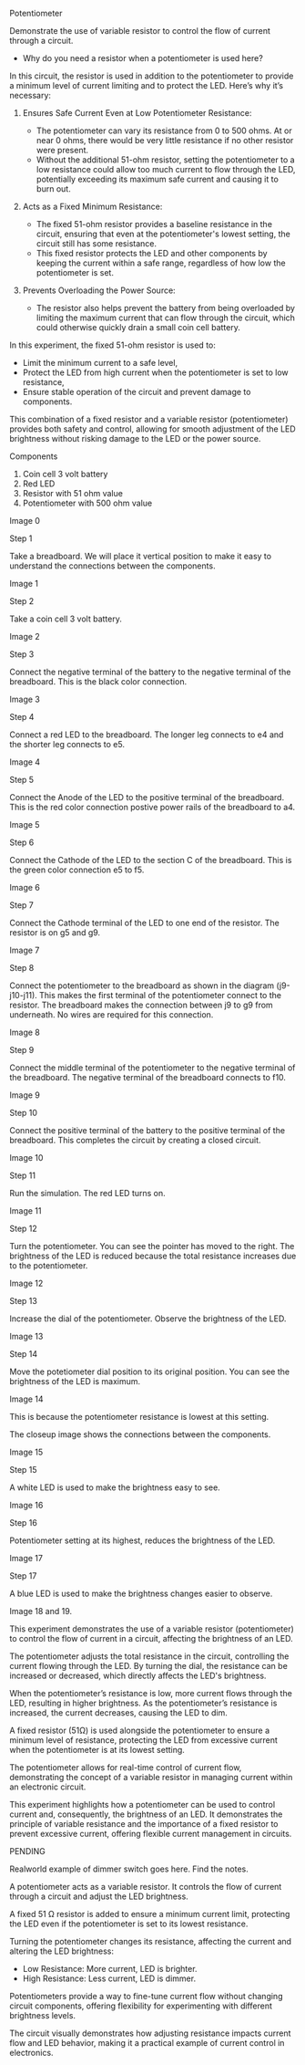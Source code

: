 Potentiometer

Demonstrate the use of variable resistor to control the flow of current through a circuit.

- Why do you need a resistor when a potentiometer is used here?

In this circuit, the resistor is used in addition to the potentiometer to provide a minimum level of current limiting and to protect the LED. Here’s why it’s necessary:

1. Ensures Safe Current Even at Low Potentiometer Resistance:
   - The potentiometer can vary its resistance from 0 to 500 ohms. At or near 0 ohms, there would be very little resistance if no other resistor were present.
   - Without the additional 51-ohm resistor, setting the potentiometer to a low resistance could allow too much current to flow through the LED, potentially exceeding its maximum safe current and causing it to burn out.

2. Acts as a Fixed Minimum Resistance:
   - The fixed 51-ohm resistor provides a baseline resistance in the circuit, ensuring that even at the potentiometer's lowest setting, the circuit still has some resistance.
   - This fixed resistor protects the LED and other components by keeping the current within a safe range, regardless of how low the potentiometer is set.

3. Prevents Overloading the Power Source:
   - The resistor also helps prevent the battery from being overloaded by limiting the maximum current that can flow through the circuit, which could otherwise quickly drain a small coin cell battery.

In this experiment, the fixed 51-ohm resistor is used to:
- Limit the minimum current to a safe level,
- Protect the LED from high current when the potentiometer is set to low resistance,
- Ensure stable operation of the circuit and prevent damage to components.

This combination of a fixed resistor and a variable resistor (potentiometer) provides both safety and control, allowing for smooth adjustment of the LED brightness without risking damage to the LED or the power source.

Components

1. Coin cell 3 volt battery
2. Red LED
3. Resistor with 51 ohm value
4. Potentiometer with 500 ohm value

Image 0

Step 1

Take a breadboard. We will place it vertical position to make it easy to understand the connections between the components.

Image 1

Step 2

Take a coin cell 3 volt battery.

Image 2

Step 3

Connect the negative terminal of the battery to the negative terminal of the breadboard. This is the black color connection.

Image 3

Step 4

Connect a red LED to the breadboard. The longer leg connects to e4 and the shorter leg connects to e5.

Image 4

Step 5

Connect the Anode of the LED to the positive terminal of the breadboard. This is the red color connection postive power rails of the breadboard to a4.

Image 5

Step 6

Connect the Cathode of the LED to the section C of the breadboard. This is the green color connection e5 to f5.

Image 6

Step 7

Connect the Cathode terminal of the LED to one end of the resistor. The resistor is on g5 and g9.

Image 7

Step 8

Connect the potentiometer to the breadboard as shown in the diagram (j9-j10-j11). This makes the first terminal of the potentiometer connect to the resistor. The breadboard makes the connection between j9 to g9 from underneath. No wires are required for this connection.

Image 8

Step 9

Connect the middle terminal of the potentiometer to the negative terminal of the breadboard. The negative terminal of the breadboard connects to f10.

Image 9

Step 10

Connect the positive terminal of the battery to the positive terminal of the breadboard. This completes the circuit by creating a closed circuit.

Image 10

Step 11

Run the simulation. The red LED turns on.

Image 11

Step 12

Turn the potentiometer. You can see the pointer has moved to the right. The brightness of the LED is reduced because the total resistance increases due to the potentiometer.

Image 12

Step 13

Increase the dial of the potentiometer. Observe the brightness of the LED.

Image 13

Step 14

Move the potetiometer dial position to its original position. You can see the brightness of the LED is maximum.

Image 14

This is because the potentiometer resistance is lowest at this setting.

The closeup image shows the connections between the components.

Image 15

Step 15

A white LED is used to make the brightness easy to see.

Image 16

Step 16

Potentiometer setting at its highest, reduces the brightness of the LED.

Image 17

Step 17

A blue LED is used to make the brightness changes easier to observe.

Image 18 and 19.

This experiment demonstrates the use of a variable resistor (potentiometer) to control the flow of current in a circuit, affecting the brightness of an LED.


The potentiometer adjusts the total resistance in the circuit, controlling the current flowing through the LED. By turning the dial, the resistance can be increased or decreased, which directly affects the LED's brightness.

When the potentiometer’s resistance is low, more current flows through the LED, resulting in higher brightness. As the potentiometer’s resistance is increased, the current decreases, causing the LED to dim.

A fixed resistor (51Ω) is used alongside the potentiometer to ensure a minimum level of resistance, protecting the LED from excessive current when the potentiometer is at its lowest setting.

The potentiometer allows for real-time control of current flow, demonstrating the concept of a variable resistor in managing current within an electronic circuit.

This experiment highlights how a potentiometer can be used to control current and, consequently, the brightness of an LED. It demonstrates the principle of variable resistance and the importance of a fixed resistor to prevent excessive current, offering flexible current management in circuits.

PENDING

Realworld example of dimmer switch goes here. Find the notes.

A potentiometer acts as a variable resistor. It controls the flow of current through a circuit and adjust the LED brightness.

A fixed 51 Ω resistor is added to ensure a minimum current limit, protecting the LED even if the potentiometer is set to its lowest resistance.

Turning the potentiometer changes its resistance, affecting the current and altering the LED brightness:
   - Low Resistance: More current, LED is brighter.
   - High Resistance: Less current, LED is dimmer.

Potentiometers provide a way to fine-tune current flow without changing circuit components, offering flexibility for experimenting with different brightness levels.

The circuit visually demonstrates how adjusting resistance impacts current flow and LED behavior, making it a practical example of current control in electronics.
